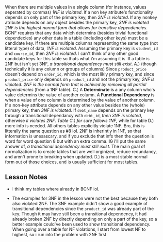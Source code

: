 When there are multiple values in a single column (for instance, values seperated by commas) _1NF is violated_.
If a non key atribute's functionality depends on only part of the primary key, then _2NF is violated_.
If any nonkey atribute depends on any object besides the primary key, _3NF is violated_
_2NF is the highest normal form that allows for transitive dependencies_.
BCNF requires that any data which determins (besides trivial functional dependecies) any other data in a table (including other keys) must be a candidate key.
If there are multiple columns representing the same type (not litteral type) of data, _1NF is violated_.
Assuming the primary key is `student_id` and `course_id`, then _2NF is violated_. I can't think of any other good candidate keys for this table so thats what i'm assuming it is.
If a table is 2NF but isn't yet 3NF, _a transitional dependency must still exist_.
A.) (though technically it is any column or groups of columns)
Since `product_price` doesn't depend on `order_id`, which is the most likly primary key, and since `product_price` only depends on `product_id` and not the primary key, _2NF is violated_.
_2NF is the normal form that is achived by removing all partial dependencies_ (from a 1NF table).
C.)
A **Determinate** is a any column who's value determins the value of another column.
A **Functional Dependency** is when a value of one column is determined by the value of another column.
If a non-key attribute depends on any other value besides the (whole) primary key, then _3NF is violated_.
If `debt_name` depends on the primary key through a transitional dependancy with `debt_id`, _then 3NF is volated_, otherwise _it violates 2NF_. 
_Table C.) for sure follows 1NF_, while for table D.) more info is needed. All others tables explicitly violate 1NF.
Bro, this is litterally the same question as #8 lol. 2NF is inherintly in 1NF, so that information is unesascary, and if you exclude that info then the question is word for word question 8 but with an extra comma. IG i'll put the same answer of,  _a transitional dependency must still exist_.
The main goal of normalization is to create tables that are well orginized, reduce redundancy, and aren't prone to breaking when updated.
D.) is a most stable normal form out of those choices, and is usually sufficient for most tables.


## Lesson Notes

- I think my tables where already in BCNF lol.

- The examples for 3NF in the lesson were not the best because they both also violated 2NF. The 3NF example didn't show a good example of transitional dependencies since the `product_id` was already part of the key. Though it may have still been a transitional dependency, it had already broken 2NF by directly depending on only a part of the key, so a better example could've been used to show transitional dependency. When going over a table for NF violations, I start from lowest NF to highest, so i run into the problem with 2NF first
